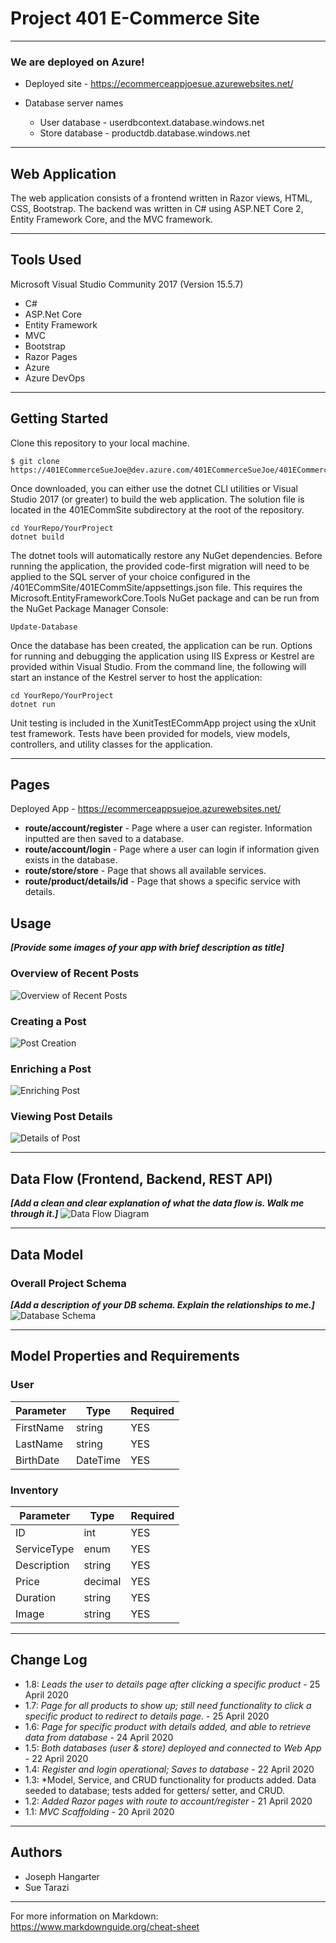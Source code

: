# Project 401 E-Commerce Site

---
### We are deployed on Azure!

* Deployed site - https://ecommerceappjoesue.azurewebsites.net/

* Database server names
  * User database - userdbcontext.database.windows.net
  * Store database - productdb.database.windows.net


---
## Web Application

The web application consists of a frontend written in Razor views, HTML, CSS,
Bootstrap. The backend was written in C# using ASP.NET Core 2, Entity Framework Core, and the MVC framework.

---

## Tools Used
Microsoft Visual Studio Community 2017 (Version 15.5.7)

- C#
- ASP.Net Core
- Entity Framework
- MVC
- Bootstrap
- Razor Pages
- Azure
- Azure DevOps

---

## Getting Started

Clone this repository to your local machine.

```
$ git clone https://401ECommerceSueJoe@dev.azure.com/401ECommerceSueJoe/401ECommerceSite/_git/401ECommerceSite
```
Once downloaded, you can either use the dotnet CLI utilities or Visual Studio 2017 (or greater) to build the web application. The solution file is located in the 401ECommSite subdirectory at the root of the repository.
```
cd YourRepo/YourProject
dotnet build
```
The dotnet tools will automatically restore any NuGet dependencies. Before running the application, the provided code-first migration will need to be applied to the SQL server of your choice configured in the /401ECommSite/401ECommSite/appsettings.json file. This requires the Microsoft.EntityFrameworkCore.Tools NuGet package and can be run from the NuGet Package Manager Console:
```
Update-Database
```
Once the database has been created, the application can be run. Options for running and debugging the application using IIS Express or Kestrel are provided within Visual Studio. From the command line, the following will start an instance of the Kestrel server to host the application:
```
cd YourRepo/YourProject
dotnet run
```
Unit testing is included in the XunitTestECommApp project using the xUnit test framework. Tests have been provided for models, view models, controllers, and utility classes for the application.

---

## Pages
Deployed App - https://ecommerceappsuejoe.azurewebsites.net/
* **route/account/register** - Page where a user can register. Information inputted are then saved to a database.
* **route/account/login** - Page where a user can login if information given exists in the database.
* **route/store/store** - Page that shows all available services.
* **route/product/details/id** - Page that shows a specific service with details.
## Usage
***[Provide some images of your app with brief description as title]***

### Overview of Recent Posts
![Overview of Recent Posts]()

### Creating a Post
![Post Creation]()

### Enriching a Post
![Enriching Post]()

### Viewing Post Details
![Details of Post]()

---
## Data Flow (Frontend, Backend, REST API)
***[Add a clean and clear explanation of what the data flow is. Walk me through it.]***
![Data Flow Diagram]()

---
## Data Model

### Overall Project Schema
***[Add a description of your DB schema. Explain the relationships to me.]***
![Database Schema]()

---
## Model Properties and Requirements

### User

| Parameter | Type | Required |
| --- | --- | --- |
| FirstName  | string | YES |
| LastName | string | YES |
| BirthDate | DateTime | YES |



### Inventory

| Parameter | Type | Required |
| --- | --- | --- |
| ID  | int | YES |
| ServiceType | enum | YES |
| Description | string | YES |
| Price | decimal | YES |
| Duration | string | YES |
| Image | string | YES |

---

## Change Log
* 1.8: *Leads the user to details page after clicking a specific product* - 25 April 2020
* 1.7: *Page for all products to show up; still need functionality to click a specific product to redirect to details page.* - 25 April 2020
* 1.6: *Page for specific product with details added, and able to retrieve data from database* - 24 April 2020
* 1.5: *Both databases (user & store) deployed and connected to Web App* - 22 April 2020
* 1.4: *Register and login operational; Saves to database* - 22 April 2020 
* 1.3: *Model, Service, and CRUD functionality for products added. Data seeded to database; tests added for getters/ setter, and CRUD.
* 1.2: *Added Razor pages with route to account/register* - 21 April 2020
* 1.1: *MVC Scaffolding* - 20 April 2020  

---

## Authors
* Joseph Hangarter
* Sue Tarazi

---

For more information on Markdown: https://www.markdownguide.org/cheat-sheet
